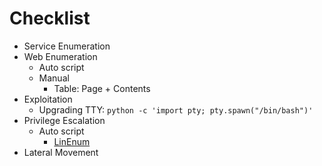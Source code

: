 # Checklist

- Service Enumeration
- Web Enumeration
    - Auto script
    - Manual
        - Table: Page + Contents
- Exploitation
    - Upgrading TTY: `python -c 'import pty; pty.spawn("/bin/bash")'`
- Privilege Escalation
    - Auto script
        - [LinEnum](https://raw.githubusercontent.com/rebootuser/LinEnum/master/LinEnum.sh)
- Lateral Movement